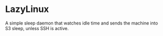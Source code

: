 # LazyLinux
A simple sleep daemon that watches idle time and sends the machine into S3 sleep, unless SSH is active.
